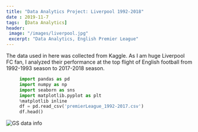```yaml
---
title: "Data Analytics Project: Liverpool 1992-2018"
date : 2019-11-7
tags:  [Data Analytics]
header:
 image: "/images/liverpool.jpg"
 excerpt: "Data Analytics, English Premier League"
---
```

The data used in here was collected from Kaggle. As I am huge Liverpool FC fan, I analyzed their performance at the top flight of English football from 1992-1993 season to 2017-2018 season.

```python
     import pandas as pd
     import numpy as np
     import seaborn as sns
     import matplotlib.pyplot as plt
     %matplotlib inline
     df = pd.read_csv('premierLeague_1992-2017.csv')
     df.head()
```
<img src="{{ site.url }}{{ site.baseurl }}/images/EPL/datatable.JPG" alt=" GS data info">
